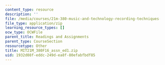 ```yaml
---
content_type: resource
description: ''
file: /media/courses/21m-380-music-and-technology-recording-techniques-and-audio-production-fall-2016/1932d08feddc249dea8f80efabfbdf85_MIT21M_380F16_assn_ed1.zip
file_type: application/zip
learning_resource_types: []
ocw_type: OCWFile
parent_title: Readings and Assignments
parent_type: CourseSection
resourcetype: Other
title: MIT21M_380F16_assn_ed1.zip
uid: 1932d08f-eddc-249d-ea8f-80efabfbdf85
---
```

